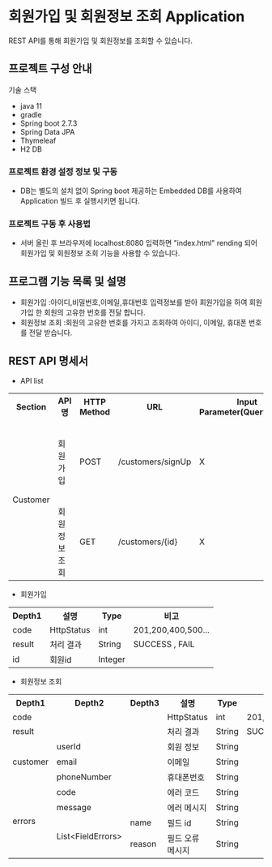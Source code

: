 # 회원가입 및 회원정보 조회 Application

REST API를 통해 회원가입 및 회원정보를 조회할 수 있습니다.

## 프로젝트 구성 안내

기술 스택

- java 11
- gradle
- Spring boot 2.7.3
- Spring Data JPA
- Thymeleaf
- H2 DB

### 프로젝트 환경 설정 정보 및 구동
- DB는 별도의 설치 없이 Spring boot 제공하는 Embedded DB를 사용하여 Application 빌드 후 실행시키면 됩니다.

### 프로젝트 구동 후 사용법
- 서버 올린 후 브라우저에 localhost:8080 입력하면 "index.html" rending 되어 회원가입 및 회원정보 조회 기능을 사용할 수 있습니다.

## 프로그램 기능 목록 및 설명

- 회원가입
  :아이디,비밀번호,이메일,휴대번호 입력정보를 받아 회원가입을 하여 회원가입 한 회원의 고유한 번호를 전달 합니다.
- 회원정보 조회
  :회원의 고유한 번호를 가지고 조회하여 아이디, 이메일, 휴대폰 번호를 전달 받습니다.

## REST API 명세서
- API list
<table>
  <tr>
    <th>Section</th>
    <th>API명</th>
    <th>HTTP Method</th>
    <th>URL</th>
    <th>Input Parameter(QueryString)</th>
    <th>Input Parameter(Body)</th>
    <th>Response</th>
  </tr>
  <tr>
    <td rowspan="2">Customer</td>
    <td>회원가입</td>
    <td>POST</td>
    <td>/customers/signUp</td>
    <td>X</td>
    <td>
        {
          "password": "customer1",
          "phoneNumber": "010-1111-1111",
          "userId": "customer",
          "email": "customer@naver.com"
        }
    </td>
    <td>
        {
          "result": "SUCCESS",
          "code": 201,
          "id": 1
        }
    </td>
  </tr>
  <tr>
    <td>회원정보 조회</td>
    <td>GET</td>
    <td>/customers/{id}</td>
    <td>X</td>
    <td>X</td>
    <td>
        {
          "code": 200,
          "result": "SUCCESS",
          "customer": {
            "userId": "customer",
            "email": "customer@naver.com",
            "phoneNumber": "010-1111-1111"
          }
        }
  </td>
  </tr>
</table>

- 회원가입
<table>
  <tr>
    <th>Depth1</th>
    <th>설명</th>
    <th>Type</th>
    <th>비고</th>
  </tr>
  <tr>
    <td>code</td>
    <td>HttpStatus</td>
    <td>int</td>
    <td>201,200,400,500...</td>
  </tr>
  <tr>
    <td>result</td>
    <td>처리 결과</td>
    <td>String</td>
    <td>SUCCESS , FAIL</td>
  </tr>
  <tr>
    <td>id</td>
    <td>회원id</td>
    <td>Integer</td>
  </tr>
  </tr>
</table>

- 회원정보 조회
<table>
  <tr>
    <th>Depth1</th>
    <th>Depth2</th>
    <th>Depth3</th>
    <th>설명</th>
    <th>Type</th>
    <th>비고</th>
  </tr>
  <tr>
    <td>code</td>
    <td></td>
    <td></td>
    <td>HttpStatus</td>
    <td>int</td>
    <td>201,200,400,500...</td>
  </tr>
  <tr>
    <td>result</td>
    <td></td>
    <td></td>    
    <td>처리 결과</td>
    <td>String</td>
    <td>SUCCESS , FAIL</td>
  </tr>
  <tr>
    <td rowspan="3">customer</td>
    <td>userId</td>
    <td></td>
    <td>회원 정보</td>
    <td>String</td>
    <td></td>
  </tr>
  <tr>
    <td>email</td>
    <td></td>
    <td>이메일</td>
    <td>String</td>
  </tr>
  <tr>
    <td>phoneNumber</td>
    <td></td>
    <td>휴대폰번호</td>
    <td>String</td>
  </tr>
  </tr>
  <tr>
    <td rowspan="4">errors</td>
    <td>code</td>
    <td></td>
    <td>에러 코드</td>
    <td>String</td>
    <td></td>
  </tr>
  <tr>
    <td>message</td>
    <td></td>
    <td>에러 메시지</td>
    <td>String</td>
  </tr>
  <tr>
    <td rowspan="2">List&lt;FieldErrors&gt;</td>
    <td>name</td>
    <td>필드 id</td>
    <td>String</td>
  </tr>
   <tr>
    <td>reason</td>
    <td>필드 오류 메시지</td>
    <td>String</td>
  </tr>
  </tr>
</table>






